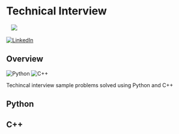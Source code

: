# Technical Interview

<a style="padding:13px" href="https://github.com/vincecharming">
  <img src="https://contrib.rocks/image?repo=vincecharming/technical_interview" />
</a>

[![LinkedIn](https://img.shields.io/badge/linkedin-%230077B5.svg?style=for-the-badge&logo=linkedin&logoColor=white)](https://www.linkedin.com/in/vincecharming/)


## Overview
![Python](https://img.shields.io/badge/python-3670A0?style=for-the-badge&logo=python&logoColor=ffdd54) ![C++](https://img.shields.io/badge/c++-%2300599C.svg?style=for-the-badge&logo=c%2B%2B&logoColor=white)

Techincal interview sample problems solved using Python and C++

## Python
###

## C++
###
